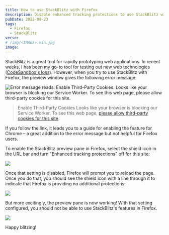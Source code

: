 ```yaml
---
title: How to use StackBlitz with Firefox
description: Disable enhanced tracking protections to use StackBlitz with Firefox
pubDate: 2022-08-23
tags:
  - Firefox
  - StackBlitz
verse:
# /img/<IMAGE>.min.jpg
image:
---
```


StackBlitz is a great tool for rapidly prototyping web applications. In recent weeks, I has been my go-to tool for testing out new web technologies ([CodeSandbox's loss](/notes/42/)). However, when you try to use StackBlitz with Firefox, the preview window gives the following error message:

![Error message reads: Enable Third-Party Cookies. Looks like your browser is blocking our Service Worker. To see this web page, please allow third-party cookies for this site.](/img/stackblitz-firefox-error.png)

> Enable Third-Party Cookies
> Looks like your browser is blocking our Service Worker. To see this web page, [please allow third-party cookies for this site](https://developer.stackblitz.com/docs/platform/third-party-blocker/).

If you follow the link, it leads you to a guide for enabling the feature for Chrome – a great addition to the error message but not helpful for Firefox users.

To enable the StackBlitz preview pane in Firefox, select the shield icon in the URL bar and turn "Enhanced tracking protections" off for this site:

![](/img/stackblitz-firefox-setting.png)

Once that setting is disabled, Firefox will prompt you to reload the page. Once you do that, you should see the shield icon with a line through it to indicate that Firefox is providing no additional protections:

![](/img/stackblitz-firefox-off.png)

But more excitingly, the preview pane is now working! With that setting configured, you should not be able to use StackBlitz's features in Firefox.

![](/img/stackblitz-firefox-working.png)

Happy blitzing!
